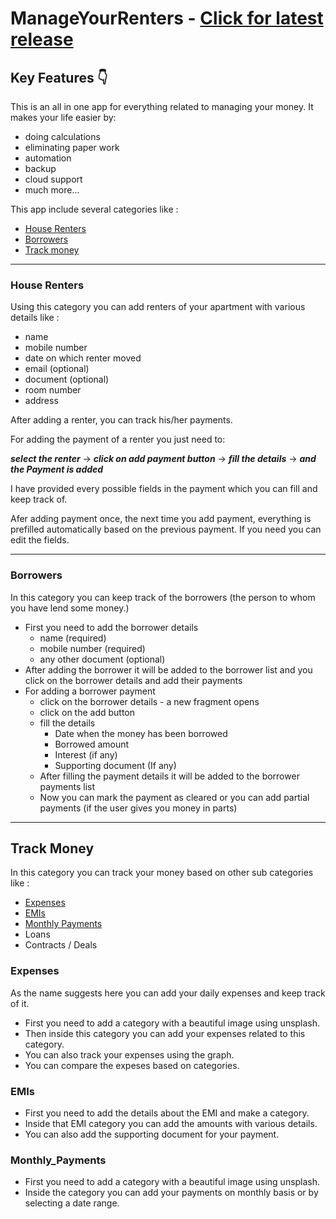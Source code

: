# ManageYourRenters - [Click for latest release](https://github.com/rkumar0206/ManageYourRenters/releases/tag/4.1.1)

## Key Features 👇

This is an all in one app for everything related to managing your money. It makes your life easier by: 
- doing calculations
- eliminating paper work
- automation
- backup
- cloud support
- much more...

This app include several categories like : 
- [House Renters](#house-renters)
- [Borrowers](#borrowers)
- [Track money](#track-money)

---
### House Renters

Using this category you can add renters of your apartment with various details like :
- name
- mobile number
- date on which renter moved
- email (optional)
- document (optional)
- room number
- address

After adding a renter, you can track his/her payments. 

For adding the payment of a renter you just need to:

**_select the renter_** -> **_click on add payment button_** -> **_fill the details_** -> **_and the Payment is added_**

I have provided every possible fields in the payment which you can fill and keep track of.

Afer adding payment once, the next time you add payment, everything is prefilled automatically based on the previous payment. If you need you can edit the fields.

---
### Borrowers

In this category you can keep track of the borrowers (the person to whom you have lend some money.)

* First you need to add the borrower details
  * name (required)
  * mobile number (required)
  * any other document (optional)
* After adding the borrower it will be added to the borrower list and you click on the borrower details and add their payments
* For adding a borrower payment
  * click on the borrower details - a new fragment opens
  * click on the add button
  * fill the details
    * Date when the money has been borrowed
    * Borrowed amount
    * Interest (if any)
    * Supporting document (If any)
  * After filling the payment details it will be added to the borrower payments list
  * Now you can mark the payment as cleared or you can add partial payments (if the user gives you money in parts)

---
## Track Money
 
 In this category you can track your money based on other sub categories like :
 * [Expenses](#expenses)
 * [EMIs](#emis)
 * [Monthly Payments](#monthly_payments)
 * Loans
 * Contracts / Deals

### Expenses

As the name suggests here you can add your daily expenses and keep track of it.
- First you need to add a category with a beautiful image using unsplash.
- Then inside this category you can add your expenses related to this category.
- You can also track your expenses using the graph.
- You can compare the expeses based on categories.

### EMIs
- First you need to add the details about the EMI and make a category.
- Inside that EMI category you can add the amounts with various details.
- You can also add the supporting document for your payment.

### Monthly_Payments
- First you need to add a category with a beautiful image using unsplash.
- Inside the category you can add your payments on monthly basis or by selecting a date range.
